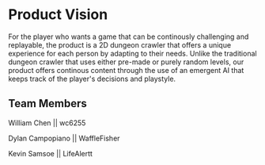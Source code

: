 
# Product Vision

For the player who wants a game that can be continously challenging and replayable, the product is a 2D dungeon crawler that offers a unique experience for each person by adapting to their needs.
Unlike the traditional dungeon crawler that uses either pre-made or purely random levels, our product offers continous content through the use of an emergent AI that keeps track of the player's decisions and playstyle.


## Team Members

William Chen || wc6255

Dylan Campopiano || WaffleFisher 

Kevin Samsoe || LifeAlertt


